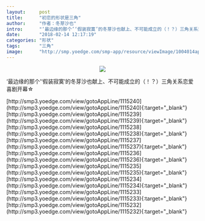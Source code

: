 ```yaml
---
layout:     post
title:      "初恋的形状是三角"
author:     "作者：冬芽沙也"
intro:      "‘最边缘的那个’‘假装寂寞’的冬芽沙也献上、不可能成立的（！？）三角关系恋爱喜剧开幕☆"
date:       "2018-02-14 12:17:19"
categories: "形状"
tags:       "三角"
image:      "http://smp.yoedge.com/smp-app/resource/viewImage/1004014appline.png"
---
```

<div style="text-align: center">
<p><img src="http://smp.yoedge.com/smp-app/resource/viewImage/1004014appline.png"/></p>
</div>
<p class="post-meta">
<span>‘最边缘的那个’‘假装寂寞’的冬芽沙也献上、不可能成立的（！？）三角关系恋爱喜剧开幕☆</span>
</p>
[http://smp3.yoedge.com/view/gotoAppLine/1115240](http://smp3.yoedge.com/view/gotoAppLine/1115240){:target="_blank"}
[http://smp3.yoedge.com/view/gotoAppLine/1115239](http://smp3.yoedge.com/view/gotoAppLine/1115239){:target="_blank"}
[http://smp3.yoedge.com/view/gotoAppLine/1115238](http://smp3.yoedge.com/view/gotoAppLine/1115238){:target="_blank"}
[http://smp3.yoedge.com/view/gotoAppLine/1115237](http://smp3.yoedge.com/view/gotoAppLine/1115237){:target="_blank"}
[http://smp3.yoedge.com/view/gotoAppLine/1115236](http://smp3.yoedge.com/view/gotoAppLine/1115236){:target="_blank"}
[http://smp3.yoedge.com/view/gotoAppLine/1115235](http://smp3.yoedge.com/view/gotoAppLine/1115235){:target="_blank"}
[http://smp3.yoedge.com/view/gotoAppLine/1115234](http://smp3.yoedge.com/view/gotoAppLine/1115234){:target="_blank"}
[http://smp3.yoedge.com/view/gotoAppLine/1115233](http://smp3.yoedge.com/view/gotoAppLine/1115233){:target="_blank"}
[http://smp3.yoedge.com/view/gotoAppLine/1115232](http://smp3.yoedge.com/view/gotoAppLine/1115232){:target="_blank"}


